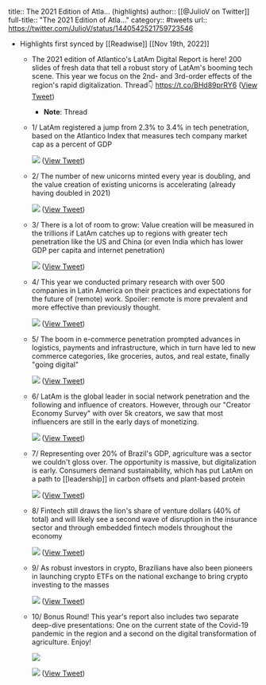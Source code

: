title:: The 2021 Edition of Atla... (highlights)
author:: [[@JulioV on Twitter]]
full-title:: "The 2021 Edition of Atla..."
category:: #tweets
url:: https://twitter.com/JulioV/status/1440542521759723546

- Highlights first synced by [[Readwise]] [[Nov 19th, 2022]]
	- The 2021 edition of Atlantico's LatAm Digital Report is here! 200 slides of fresh data that tell a robust story of LatAm's booming tech scene. This year we focus on the 2nd- and 3rd-order effects of the region's rapid digitalization. Thread👇 https://t.co/BHd89prRY6 ([View Tweet](https://twitter.com/JulioV/status/1440542521759723546))
		- **Note**: Thread
	- 1/ LatAm registered a jump from 2.3% to 3.4% in tech penetration, based on the Atlantico Index that measures tech company market cap as a percent of GDP 
	  
	  ![](https://pbs.twimg.com/media/E_3UuEtUcAc5uCI.jpg) ([View Tweet](https://twitter.com/JulioV/status/1440542528474779652))
	- 2/ The number of new unicorns minted every year is doubling, and the value creation of existing unicorns is accelerating (already having doubled in 2021) 
	  
	  ![](https://pbs.twimg.com/media/E_3U5mtVcAgaWb8.jpg) ([View Tweet](https://twitter.com/JulioV/status/1440542534787162116))
	- 3/ There is a lot of room to grow: Value creation will be measured in the trillions if LatAm catches up to regions with greater tech penetration like the US and China (or even India which has lower GDP per capita and internet penetration) 
	  
	  ![](https://pbs.twimg.com/media/E_3U_OrUcAgAU8w.jpg) ([View Tweet](https://twitter.com/JulioV/status/1440542541305110531))
	- 4/ This year we conducted primary research with over 500 companies in Latin America on their practices and expectations for the future of (remote) work. Spoiler: remote is more prevalent and more effective than previously thought. 
	  
	  ![](https://pbs.twimg.com/media/E_3VGgdUcAA1wrL.jpg) ([View Tweet](https://twitter.com/JulioV/status/1440542546921340931))
	- 5/ The boom in e-commerce penetration prompted advances in logistics, payments and infrastructure, which in turn have led to new commerce categories, like groceries, autos, and real estate, finally "going digital" 
	  
	  ![](https://pbs.twimg.com/media/E_3VOYWVkAYnXTa.jpg) ([View Tweet](https://twitter.com/JulioV/status/1440542553594470402))
	- 6/ LatAm is the global leader in social network penetration and the following and influence of creators. However, through our "Creator Economy Survey" with over 5k creators, we saw that most influencers are still in the early days of monetizing. 
	  
	  ![](https://pbs.twimg.com/media/E_3VUoUVgAETOxD.jpg) ([View Tweet](https://twitter.com/JulioV/status/1440542559109926914))
	- 7/ Representing over 20% of Brazil's GDP, agriculture was a sector we couldn't gloss over. The opportunity is massive, but digitalization is early. Consumers demand sustainability, which has put LatAm on a path to [[leadership]] in carbon offsets and plant-based protein 
	  
	  ![](https://pbs.twimg.com/media/E_3VaP9UcAI9Vg5.jpg) ([View Tweet](https://twitter.com/JulioV/status/1440542564986146821))
	- 8/ Fintech still draws the lion's share of venture dollars (40% of total) and will likely see a second wave of disruption in the insurance sector and through embedded fintech models throughout the economy 
	  
	  ![](https://pbs.twimg.com/media/E_3VewiVEAgygTh.png) ([View Tweet](https://twitter.com/JulioV/status/1440542570883411969))
	- 9/ As robust investors in crypto, Brazilians have also been pioneers in launching crypto ETFs on the national exchange to bring crypto investing to the masses 
	  
	  ![](https://pbs.twimg.com/media/E_3VjpiVIAEsh7U.jpg) ([View Tweet](https://twitter.com/JulioV/status/1440542577007083521))
	- 10/ Bonus Round! This year's report also includes two separate deep-dive presentations: One on the current state of the Covid-19 pandemic in the region and a second on the digital transformation of agriculture. Enjoy! 
	  
	  ![](https://pbs.twimg.com/media/E_3VrfPVcAEc72w.jpg) 
	  
	  ![](https://pbs.twimg.com/media/E_3Vw-5VQAQFxLh.jpg) ([View Tweet](https://twitter.com/JulioV/status/1440542586096128003))